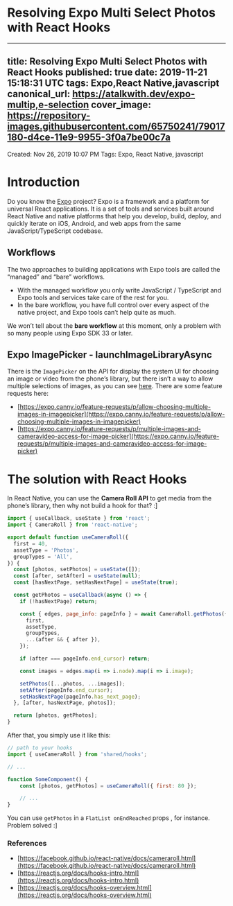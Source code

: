 # Resolving Expo Multi Select Photos with React Hooks

---
title: Resolving Expo Multi Select Photos with React Hooks
published: true
date: 2019-11-21 15:18:31 UTC
tags: Expo,React Native,javascript
canonical_url: https://atalkwith.dev/expo-multip,e-selection
cover_image: https://repository-images.githubusercontent.com/65750241/79017180-d4ce-11e9-9955-3f0a7be00c7a
---

Created: Nov 26, 2019 10:07 PM Tags: Expo, React Native, javascript

# Introduction

Do you know the [Expo](https://expo.io) project? Expo is a framework and a platform for universal React applications. It is a set of tools and services built around React Native and native platforms that help you develop, build, deploy, and quickly iterate on iOS, Android, and web apps from the same JavaScript/TypeScript codebase.

## Workflows

The two approaches to building applications with Expo tools are called the “managed” and “bare” workflows.

- With the managed workflow you only write JavaScript / TypeScript and Expo tools and services take care of the rest for you.
- In the bare workflow, you have full control over every aspect of the native project, and Expo tools can’t help quite as much.

We won’t tell about the **bare workflow** at this moment, only a problem with so many people using Expo SDK 33 or later.

## Expo ImagePicker - launchImageLibraryAsync

There is the `ImagePicker` on the API for display the system UI for choosing an image or video from the phone’s library, but there isn’t a way to allow multiple selections of images, as you can see [here](https://docs.expo.io/versions/v35.0.0/sdk/imagepicker/#imagepickerlaunchimagelibraryasyncoptions). There are some feature requests here:

- [https://expo.canny.io/feature-requests/p/allow-choosing-multiple-images-in-imagepicker](https://expo.canny.io/feature-requests/p/allow-choosing-multiple-images-in-imagepicker)
- [https://expo.canny.io/feature-requests/p/multiple-images-and-cameravideo-access-for-image-picker](https://expo.canny.io/feature-requests/p/multiple-images-and-cameravideo-access-for-image-picker)

# The solution with React Hooks

In React Native, you can use the **Camera Roll API** to get media from the phone’s library, then why not build a hook for that? :]

```js
import { useCallback, useState } from 'react';
import { CameraRoll } from 'react-native';

export default function useCameraRoll({
  first = 40,
  assetType = 'Photos',
  groupTypes = 'All',
}) {
  const [photos, setPhotos] = useState([]);
  const [after, setAfter] = useState(null);
  const [hasNextPage, setHasNextPage] = useState(true);

  const getPhotos = useCallback(async () => {
    if (!hasNextPage) return;

    const { edges, page_info: pageInfo } = await CameraRoll.getPhotos({
      first,
      assetType,
      groupTypes,
      ...(after && { after }),
    });

    if (after === pageInfo.end_cursor) return;

    const images = edges.map(i => i.node).map(i => i.image);

    setPhotos([...photos, ...images]);
    setAfter(pageInfo.end_cursor);
    setHasNextPage(pageInfo.has_next_page);
  }, [after, hasNextPage, photos]);

  return [photos, getPhotos];
}
```

After that, you simply use it like this:

```js
// path to your hooks
import { useCameraRoll } from 'shared/hooks';

// ...

function SomeComponent() {
	const [photos, getPhotos] = useCameraRoll({ first: 80 });

	// ...
}
```

You can use `getPhotos` in a `FlatList onEndReached` props , for instance. Problem solved :]

### References

- [https://facebook.github.io/react-native/docs/cameraroll.html](https://facebook.github.io/react-native/docs/cameraroll.html)
- [https://reactjs.org/docs/hooks-intro.html](https://reactjs.org/docs/hooks-intro.html)
- [https://reactjs.org/docs/hooks-overview.html](https://reactjs.org/docs/hooks-overview.html)